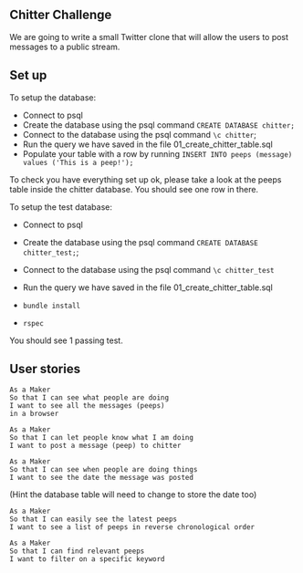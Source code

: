 ## Chitter Challenge

We are going to write a small Twitter clone that will allow the users to post messages to a public stream.

## Set up

To setup the database:

* Connect to psql
* Create the database using the psql command `CREATE DATABASE chitter;`
* Connect to the database using the psql command `\c chitter`;
* Run the query we have saved in the file 01_create_chitter_table.sql
* Populate your table with a row by running `INSERT INTO peeps (message) values ('This is a peep!');`

To check you have everything set up ok, please take a look at the peeps table inside the chitter database. You should see one row in there.  

To setup the test database:
* Connect to psql
* Create the database using the psql
command `CREATE DATABASE chitter_test;`;
* Connect to the database using the psql command `\c chitter_test`
* Run the query we have saved in the file 01_create_chitter_table.sql

* `bundle install`
* `rspec`

You should see 1 passing test.

## User stories

```
As a Maker
So that I can see what people are doing
I want to see all the messages (peeps)
in a browser
```

```
As a Maker
So that I can let people know what I am doing  
I want to post a message (peep) to chitter
```

```
As a Maker
So that I can see when people are doing things
I want to see the date the message was posted
```
(Hint the database table will need to change to store the date too)

```
As a Maker
So that I can easily see the latest peeps
I want to see a list of peeps in reverse chronological order
```
```
As a Maker
So that I can find relevant peeps
I want to filter on a specific keyword
```
